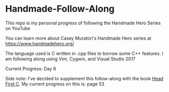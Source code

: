 # Handmade-Follow-Along
This repo is my personal progress of following the Handmade Hero Series on YouTube

You can learn more about Casey Muratori's Handmade Hero series at https://www.handmadehero.org/

The language used is C written in .cpp files to borrow some C++ features. I am following along using Vim, Cygwin, and Visual Studio 2017

Current Progress: Day 6

Side note: I've decided to supplement this follow-along with the book [Head First C](https://www.amazon.com/Head-First-C-Brain-Friendly-Guide/dp/1449399916).
My current progress on this is: page 53